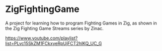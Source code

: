# ZigFightingGame
A project for learning how to program Fighting Games in Zig, as shown in the Zig Fighting Game Streams series by Zinac.

https://www.youtube.com/playlist?list=PLvc15SkZM1FCkxyeRpUjFCT2hlKQ_UC_G